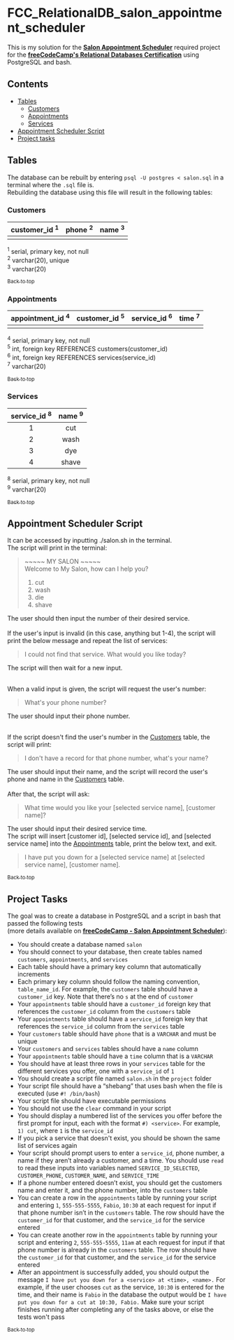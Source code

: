 # FCC_RelationalDB_salon_appointment_scheduler

This is my solution for the [**Salon Appointment Scheduler**](https://www.freecodecamp.org/learn/relational-database/build-a-salon-appointment-scheduler-project/build-a-salon-appointment-scheduler)
required project for the [**freeCodeCamp's Relational Databases Certification**](https://www.freecodecamp.org/learn/relational-database/) using PostgreSQL and bash. <br />

## Contents
- [Tables](#tables)
    - [Customers](#customers)
    - [Appointments](#appointments)
    - [Services](#services)
- [Appointment Scheduler Script](#appointment-scheduler-script)   
- [Project tasks](#project-tasks)

## Tables
The database can be rebuilt by entering `psql -U postgres < salon.sql` in a terminal where the `.sql` file is.\
Rebuilding the database using this file will result in the following tables: <br />

### Customers

|customer_id <sup>1</sup>|	phone <sup>2</sup>|	name <sup>3</sup>|	
|:----------------------:|:------------------:|:----------------:|
|                        |                    |                  |

<sup>1</sup> serial, primary key, not null\
<sup>2</sup> varchar(20), unique\
<sup>3</sup> varchar(20)

[<sub>Back to top</sub>](#top)

### Appointments

|appointment_id <sup>4</sup>|	customer_id <sup>5</sup>|	service_id <sup>6</sup> | time <sup>7</sup>|	
|:-------------------------:|:-----------------------:|:-----------------------:|:----------------:|
|                           |                         |                         |                  |

<sup>4</sup> serial, primary key, not null\
<sup>5</sup> int, foreign key REFERENCES customers(customer_id)\
<sup>6</sup> int, foreign key REFERENCES services(service_id)\
<sup>7</sup> varchar(20)

[<sub>Back to top</sub>](#top)

### Services

|service_id <sup>8</sup>|	name <sup>9</sup>|
|:----------------------:|:------------------:|
|1                       | cut                |
|2                       | wash               |
|3                       | dye                |
|4                       | shave              |

<sup>8</sup> serial, primary key, not null\
<sup>9</sup> varchar(20)

[<sub>Back to top</sub>](#top)

## Appointment Scheduler Script
It can be accessed by inputting ./salon.sh in the terminal.\
The script will print in the terminal:
> \~~~~~ MY SALON \~~~~~\
> Welcome to My Salon, how can I help you?
> 1) cut
> 2) wash
> 3) die
> 4) shave

The user should then input the number of their desired service.\
\
If the user's input is invalid (in this case, anything but 1-4), the script will print the below message and repeat the list of services:
> I could not find that service. What would you like today?

The script will then wait for a new input.

\
When a valid input is given, the script will request the user's number:
> What's your phone number?

The user should input their phone number.

\
If the script doesn't find the user's number in the [Customers](#customers) table, the script will print:
> I don't have a record for that phone number, what's your name?

The user should input their name, and the script will record the user's phone and name in the [Customers](#customers) table.\
\
After that, the script will ask:
> What time would you like your [selected service name], [customer name]?

The user should input their desired service time. \
The script will insert [customer id], [selected service id], and [selected service name] into the [Appointments](#appointments) table, print the below text, and exit.
> I have put you down for a [selected service name] at [selected service name], [customer name].

[<sub>Back to top</sub>](#top)

## Project Tasks
The goal was to create a database in PostgreSQL and a script in bash that passed the following tests \
(more details available on [**freeCodeCamp - Salon Appointment Scheduler**](https://www.freecodecamp.org/learn/relational-database/build-a-salon-appointment-scheduler-project/build-a-salon-appointment-scheduler)):
- You should create a database named `salon`
- You should connect to your database, then create tables named `customers`, `appointments`, and `services`
- Each table should have a primary key column that automatically increments
- Each primary key column should follow the naming convention, `table_name_id`. For example, the `customers` table should have a `customer_id` key. Note that there’s no `s` at the end of `customer`
- Your `appointments` table should have a `customer_id` foreign key that references the `customer_id` column from the `customers` table
- Your `appointments` table should have a `service_id` foreign key that references the `service_id` column from the `services` table
- Your `customers` table should have `phone` that is a `VARCHAR` and must be unique
- Your `customers` and `services` tables should have a `name` column
- Your `appointments` table should have a `time` column that is a `VARCHAR`
- You should have at least three rows in your `services` table for the different services you offer, one with a `service_id` of `1`
- You should create a script file named `salon.sh` in the `project` folder
- Your script file should have a “shebang” that uses bash when the file is executed (use `#! /bin/bash`)
- Your script file should have executable permissions
- You should not use the `clear` command in your script
- You should display a numbered list of the services you offer before the first prompt for input, each with the format `#) <service>`. For example, `1) cut`, where `1` is the `service_id`
- If you pick a service that doesn't exist, you should be shown the same list of services again
- Your script should prompt users to enter a `service_id`, phone number, a name if they aren’t already a customer, and a time. You should use `read` to read these inputs into variables named `SERVICE_ID_SELECTED`, `CUSTOMER_PHONE`, `CUSTOMER_NAME`, and `SERVICE_TIME`
- If a phone number entered doesn’t exist, you should get the customers name and enter it, and the phone number, into the `customers` table
- You can create a row in the `appointments` table by running your script and entering `1`, `555-555-5555`, `Fabio`, `10:30` at each request for input if that phone number isn’t in the `customers` table. 
The row should have the `customer_id` for that customer, and the `service_id` for the service entered
- You can create another row in the `appointments` table by running your script and entering `2`, `555-555-5555`, `11am` at each request for input if that phone number is already in the `customers` table. 
The row should have the `customer_id` for that customer, and the `service_id` for the service entered
- After an appointment is successfully added, you should output the message `I have put you down for a <service> at <time>, <name>.` 
For example, if the user chooses `cut` as the service, `10:30` is entered for the time, and their name is `Fabio` in the database the output would be `I have put you down for a cut at 10:30, Fabio.` 
Make sure your script finishes running after completing any of the tasks above, or else the tests won't pass

[<sub>Back to top</sub>](#top)
